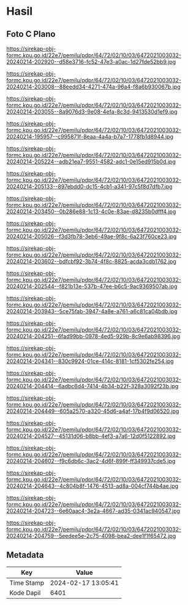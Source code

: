 # Hasil

## Foto C Plano

https://sirekap-obj-formc.kpu.go.id/22e7/pemilu/pdpr/64/72/02/10/03/6472021003032-20240214-202920--d58e3716-fc52-47e3-a0ac-1d27fde52bb9.jpg

https://sirekap-obj-formc.kpu.go.id/22e7/pemilu/pdpr/64/72/02/10/03/6472021003032-20240214-203008--88eedd34-4271-474a-96a4-f8a6b930067b.jpg

https://sirekap-obj-formc.kpu.go.id/22e7/pemilu/pdpr/64/72/02/10/03/6472021003032-20240214-203055--8a9076d3-9e08-4efa-8c3d-9413530d1ef9.jpg

https://sirekap-obj-formc.kpu.go.id/22e7/pemilu/pdpr/64/72/02/10/03/6472021003032-20240214-195957--c995871f-8eaa-4a4a-b7a7-1778fb1d8944.jpg

https://sirekap-obj-formc.kpu.go.id/22e7/pemilu/pdpr/64/72/02/10/03/6472021003032-20240214-205224--adb21ea7-9551-4582-adc1-0e15ed915b0d.jpg

https://sirekap-obj-formc.kpu.go.id/22e7/pemilu/pdpr/64/72/02/10/03/6472021003032-20240214-205133--897ebdd0-dc15-4cb1-a341-97c5f8d7dfb7.jpg

https://sirekap-obj-formc.kpu.go.id/22e7/pemilu/pdpr/64/72/02/10/03/6472021003032-20240214-203450--0b286e88-1c13-4c0e-83ae-d8235b0dfff4.jpg

https://sirekap-obj-formc.kpu.go.id/22e7/pemilu/pdpr/64/72/02/10/03/6472021003032-20240214-205026--f3d3fb78-3eb6-49ae-9f8c-6a23f760ce23.jpg

https://sirekap-obj-formc.kpu.go.id/22e7/pemilu/pdpr/64/72/02/10/03/6472021003032-20240214-203602--bdfcbf92-3b74-4f8c-8825-acda3cdb1762.jpg

https://sirekap-obj-formc.kpu.go.id/22e7/pemilu/pdpr/64/72/02/10/03/6472021003032-20240214-202544--f821b13e-537b-47ee-b6c5-9ac9369507ab.jpg

https://sirekap-obj-formc.kpu.go.id/22e7/pemilu/pdpr/64/72/02/10/03/6472021003032-20240214-203943--5ce75fab-3947-4a8e-a761-a6c81ca04bdb.jpg

https://sirekap-obj-formc.kpu.go.id/22e7/pemilu/pdpr/64/72/02/10/03/6472021003032-20240214-204251--6fad99bb-0978-4ed5-929b-8c9e6ab98396.jpg

https://sirekap-obj-formc.kpu.go.id/22e7/pemilu/pdpr/64/72/02/10/03/6472021003032-20240214-204341--830c9924-01ce-414c-8181-1cf5302fe254.jpg

https://sirekap-obj-formc.kpu.go.id/22e7/pemilu/pdpr/64/72/02/10/03/6472021003032-20240214-204414--6adbc6d4-7414-4b34-b22f-328a3092f23b.jpg

https://sirekap-obj-formc.kpu.go.id/22e7/pemilu/pdpr/64/72/02/10/03/6472021003032-20240214-204449--605a2570-a320-45d6-a4af-17b4f9d06520.jpg

https://sirekap-obj-formc.kpu.go.id/22e7/pemilu/pdpr/64/72/02/10/03/6472021003032-20240214-204527--45131d06-b8bb-4ef3-a7a6-12d0f5122892.jpg

https://sirekap-obj-formc.kpu.go.id/22e7/pemilu/pdpr/64/72/02/10/03/6472021003032-20240214-204602--f9c6db6c-3ac2-4d6f-899f-ff349937cde5.jpg

https://sirekap-obj-formc.kpu.go.id/22e7/pemilu/pdpr/64/72/02/10/03/6472021003032-20240214-204643--4c804b8f-1476-4513-ad8a-004cf744b4ae.jpg

https://sirekap-obj-formc.kpu.go.id/22e7/pemilu/pdpr/64/72/02/10/03/6472021003032-20240214-204723--6e60aac4-3e2a-4667-ad35-0341ac940547.jpg

https://sirekap-obj-formc.kpu.go.id/22e7/pemilu/pdpr/64/72/02/10/03/6472021003032-20240214-204759--5eedee5e-2c75-4098-bea2-dee1f1f65472.jpg


## Metadata

| Key        | Value               |
| ---------- | ------------------- |
| Time Stamp | 2024-02-17 13:05:41 |
| Kode Dapil | 6401                |



